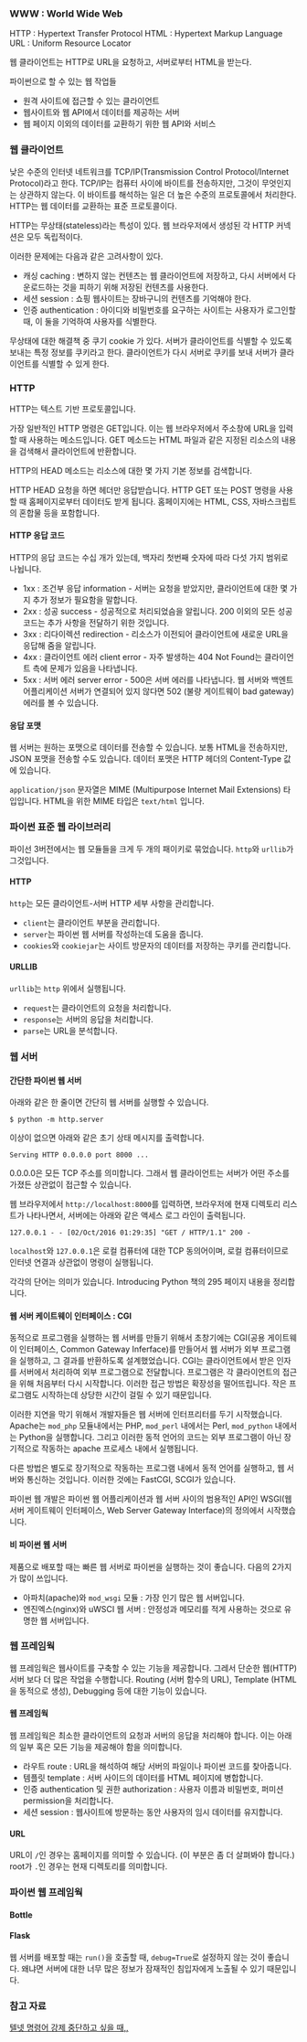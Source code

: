### WWW : World Wide Web

HTTP : Hypertext Transfer Protocol
HTML : Hypertext Markup Language
URL : Uniform Resource Locator

웹 클라이언트는 HTTP로 URL을 요청하고, 서버로부터 HTML을 받는다.

파이썬으로 할 수 있는 웹 작업들

* 원격 사이트에 접근할 수 있는 클라이언트
* 웹사이트와 웹 API에서 데이터를 제공하는 서버
* 웹 페이지 이외의 데이터를 교환하기 위한 웹 API와 서비스

### 웹 클라이언트

낮은 수준의 인터넷 네트워크를 TCP/IP(Transmission Control Protocol/Internet Protocol)라고 한다. TCP/IP는 컴퓨터 사이에 바이트를 전송하지만, 그것이 무엇인지는 상관하지 않는다. 이 바이트를 해석하는 일은 더 높은 수준의 프로토콜에서 처리한다. HTTP는 웹 데이터를 교환하는 표준 프로토콜이다.

HTTP는 무상태(stateless)라는 특성이 있다. 웹 브라우저에서 생성된 각 HTTP 커넥션은 모두 독립적이다.

이러한 문제에는 다음과 같은 고려사항이 있다.

* 캐싱 caching : 변하지 않는 컨텐츠는 웹 클라이언트에 저장하고, 다시 서버에서 다운로드하는 것을 피하기 위해 저장된 컨텐츠를 사용한다.
* 세션 session : 쇼핑 웹사이트는 장바구니의 컨텐츠를 기억해야 한다.
* 인증 authentication : 아이디와 비밀번호를 요구하는 사이트는 사용자가 로그인할 때, 이 둘을 기억하여 사용자를 식별한다.

무상태에 대한 해결책 중 쿠기 cookie 가 있다. 서버가 클라이언트를 식별할 수 있도록 보내는 특정 정보를 쿠키라고 한다. 클라이언트가 다시 서버로 쿠키를 보내 서버가 클라이언트를 식별할 수 있게 한다.

### HTTP

HTTP는 텍스트 기반 프로토콜입니다.

가장 일반적인 HTTP 명령은 GET입니다. 이는 웹 브라우저에서 주소창에 URL을 입력할 때 사용하는 메소드입니다. GET 메소드는 HTML 파일과 같은 지정된 리소스의 내용을 검색해서 클라이언트에 반환합니다.

HTTP의 HEAD 메소드는 리소스에 대한 몇 가지 기본 정보를 검색합니다.

HTTP HEAD 요청을 하면 헤더만 응답받습니다. HTTP GET 또는 POST 명령을 사용할 때 홈페이지로부터 데이터도 받게 됩니다. 홈페이지에는 HTML, CSS, 자바스크립트의 혼합물 등을 포함합니다.

#### HTTP 응답 코드

HTTP의 응답 코드는 수십 개가 있는데, 백자리 첫번째 숫자에 따라 다섯 가지 범위로 나뉩니다.

* 1xx : 조건부 응답 information - 서버는 요청을 받았지만, 클라이언트에 대한 몇 가지 추가 정보가 필요함을 말합니다.
* 2xx : 성공 success - 성공적으로 처리되었슴을 알립니다. 200 이외의 모든 성공 코드는 추가 사항을 전달하기 위한 것입니다.
* 3xx : 리다이렉션 redirection - 리소스가 이전되어 클라이언트에 새로운 URL을 응답해 줌을 알립니다.
* 4xx : 클라이언트 에러 client error - 자주 발생하는 404 Not Found는 클라이언트 측에 문제가 있음을 나타냅니다.
* 5xx : 서버 에러 server error - 500은 서버 에러를 나타냅니다. 웹 서버와 백엔트 어플리케이션 서버가 연결되어 있지 않다면 502 (불량 게이트웨이 bad gateway) 에러를 볼 수 있습니다.

#### 응답 포맷

웹 서버는 원하는 포맷으로 데이터를 전송할 수 있습니다. 보통 HTML을 전송하지만, JSON 포맷을 전송할 수도 있습니다. 데이터 포맷은 HTTP 헤더의 Content-Type 값에 있습니다.

`application/json` 문자열은 MIME (Multipurpose Internet Mail Extensions) 타입입니다. HTML을 위한 MIME 타입은 `text/html` 입니다.

### 파이썬 표준 웹 라이브러리

파이선 3버전에서는 웹 모듈들을 크게 두 개의 패이키로 묶었습니다. `http`와 `urllib`가 그것입니다.

#### HTTP

`http`는 모든 클라이언트-서버 HTTP 세부 사항을 관리합니다.

* `client`는 클라이언트 부분을 관리합니다.
* `server`는 파이썬 웹 서버를 작성하는데 도움을 줍니다.
* `cookies`와 `cookiejar`는 사이트 방문자의 데이터를 저장하는 쿠키를 관리합니다.

#### URLLIB

`urllib`는 `http` 위에서 실행됩니다.

* `request`는 클라이언트의 요청을 처리합니다.
* `response`는 서버의 응답을 처리합니다.
* `parse`는 URL을 분석합니다.

### 웹 서버

#### 간단한 파이썬 웹 서버

아래와 같은 한 줄이면 간단히 웹 서버를 실행할 수 있습니다.

```
$ python -m http.server
```

이상이 없으면 아래와 같은 초기 상태 메시지를 출력합니다.

```
Serving HTTP 0.0.0.0 port 8000 ...
```

0.0.0.0은 모든 TCP 주소를 의미합니다. 그래서 웹 클라이언트는 서버가 어떤 주소를 가졌든 상관없이 접근할 수 있습니다.

웹 브라우저에서 `http://localhost:8000`를 입력하면, 브라우저에 현재 디렉토리 리스트가 나타나면서, 서버에는 아래와 같은 액세스 로그 라인이 출력됩니다.

```
127.0.0.1 - - [02/Oct/2016 01:29:35] "GET / HTTP/1.1" 200 -
```

`localhost`와 `127.0.0.1`은 로컬 컴퓨터에 대한 TCP 동의어이며, 로컬 컴퓨터이므로 인터넷 연결과 상관없이 명령이 실행됩니다.

각각의 단어는 의미가 있습니다. Introducing Python 책의 295 페이지 내용을 정리합니다.

#### 웹 서버 케이트웨이 인터페이스 : CGI

동적으로 프로그램을 실행하는 웹 서버를 만들기 위해서 초창기에는 CGI(공용 게이트웨이 인터페이스, Common Gateway Inferface)를 만들어서 웹 서버가 외부 프로그램을 실행하고, 그 결과를 반환하도록 설계했었습니다. CGI는 클라이언트에서 받은 인자를 서버에서 처리하여 외부 프로그램으로 전달합니다. 프로그램은 각 클라이언트의 접근을 위해 처음부터 다시 시작합니다. 이러한 접근 방법은 확장성을 떨어뜨립니다. 작은 프로그램도 시작하는데 상당한 시간이 걸릴 수 있기 때문입니다.

이러한 지연을 막기 위해서 개발자들은 웹 서버에 인터프리터를 두기 시작했습니다. Apache는 `mod_php` 모듈내에서는 PHP, `mod_perl` 내에서는 Perl, `mod_python` 내에서는 Python을 실행합니다. 그리고 이러한 동적 언어의 코드는 외부 프로그램이 아닌 장기적으로 작동하는 apache 프로세스 내에서 실행됩니다.

다른 방법은 별도로 장기적으로 작동하는 프로그램 내에서 동적 언어를 실행하고, 웹 서버와 통신하는 것입니다. 이러한 것에는 FastCGI, SCGI가 있습니다.

파이썬 웹 개발은 파이썬 웹 어플리케이션과 웹 서버 사이의 범용적인 API인 WSGI(웹 서버 게이트웨이 인터페이스, Web Server Gateway Interface)의 정의에서 시작했습니다.

#### 비 파이썬 웹 서버

제품으로 배포할 때는 빠른 웹 서버로 파이썬을 실행하는 것이 좋습니다. 다음의 2가지가 많이 쓰입니다.

* 아파치(apache)와 `mod_wsgi` 모듈 : 가장 인기 많은 웹 서버입니다.
* 엔진엑스(nginx)와 uWSCI 웹 서버 : 안정성과 메모리를 적게 사용하는 것으로 유명한 웹 서버입니다.


### 웹 프레임웍

웹 프레임웍은 웹사이트를 구축할 수 있는 기능을 제공합니다. 그레서 단순한 웹(HTTP) 서버 보다 더 많은 작업을 수행합니다. Routing (서버 함수의 URL), Template (HTML을 동적으로 생성), Debugging 등에 대한 기능이 있습니다.

#### 웹 프레임웍

웹 프레임웍은 최소한 클라이언트의 요청과 서버의 응답을 처리해야 합니다. 이는 아래의 일부 혹은 모든 기능을 제공해야 함을 의미합니다.

* 라우트 route : URL을 해석하여 해당 서버의 파일이나 파이썬 코드를 찾아줍니다.
* 템플릿 template : 서버 사이드의 데이터를 HTML 페이지에 병합합니다.
* 인증 authentication 및 권한 authorization : 사용자 이름과 비밀번호, 퍼미션 permission을 처리합니다.
* 세션 session : 웹사이트에 방문하는 동안 사용자의 임시 데이터를 유지합니다.

#### URL

URL이 `/`인 경우는 홈페이지를 의미할 수 있습니다. (이 부분은 좀 더 살펴봐야 합니다.) root가 `.`인 경우는 현재 디렉토리를 의미합니다.

### 파이썬 웹 프레임웍

#### Bottle

#### Flask

웹 서버를 배포할 때는 `run()`을 호출할 때, `debug=True`로 설정하지 않는 것이 좋습니다. 왜냐면 서버에 대한 너무 많은 정보가 잠재적인 침입자에게 노출될 수 있기 때문입니다.



### 참고 자료

[텔넷 명령어 강제 중단하고 싶을 때,,](http://stupid86.tistory.com/entry/텔넷-명령어-강제-중단하고-싶을-때)
